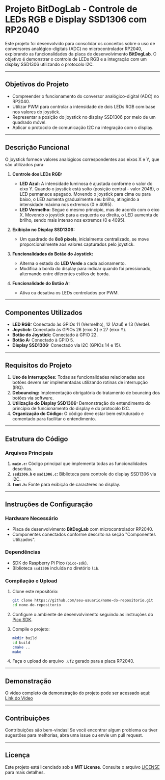 # Projeto BitDogLab - Controle de LEDs RGB e Display SSD1306 com RP2040

Este projeto foi desenvolvido para consolidar os conceitos sobre o uso de conversores analógico-digitais (ADC) no microcontrolador RP2040, explorando as funcionalidades da placa de desenvolvimento **BitDogLab**. O objetivo é demonstrar o controle de LEDs RGB e a integração com um display SSD1306 utilizando o protocolo I2C.

---

## **Objetivos do Projeto**

- Compreender o funcionamento do conversor analógico-digital (ADC) no RP2040.
- Utilizar PWM para controlar a intensidade de dois LEDs RGB com base nos valores do joystick.
- Representar a posição do joystick no display SSD1306 por meio de um quadrado móvel.
- Aplicar o protocolo de comunicação I2C na integração com o display.

---

## **Descrição Funcional**

O joystick fornece valores analógicos correspondentes aos eixos X e Y, que são utilizados para:

1. **Controle dos LEDs RGB:**
   - **LED Azul:** A intensidade luminosa é ajustada conforme o valor do eixo Y. Quando o joystick está solto (posição central - valor 2048), o LED permanece apagado. Movendo o joystick para cima ou para baixo, o LED aumenta gradualmente seu brilho, atingindo a intensidade máxima nos extremos (0 e 4095).
   - **LED Vermelho:** Segue o mesmo princípio, mas de acordo com o eixo X. Movendo o joystick para a esquerda ou direita, o LED aumenta de brilho, sendo mais intenso nos extremos (0 e 4095).

2. **Exibição no Display SSD1306:**
   - Um quadrado de **8x8 pixels**, inicialmente centralizado, se move proporcionalmente aos valores capturados pelo joystick.

3. **Funcionalidades do Botão do Joystick:**
   - Alterna o estado do **LED Verde** a cada acionamento.
   - Modifica a borda do display para indicar quando foi pressionado, alternando entre diferentes estilos de borda.

4. **Funcionalidade do Botão A:**
   - Ativa ou desativa os LEDs controlados por PWM.

---

## **Componentes Utilizados**

- **LED RGB:** Conectado às GPIOs 11 (Vermelho), 12 (Azul) e 13 (Verde).
- **Joystick:** Conectado às GPIOs 26 (eixo X) e 27 (eixo Y).
- **Botão do Joystick:** Conectado à GPIO 22.
- **Botão A:** Conectado à GPIO 5.
- **Display SSD1306:** Conectado via I2C (GPIOs 14 e 15).

---

## **Requisitos do Projeto**

1. **Uso de Interrupções:** Todas as funcionalidades relacionadas aos botões devem ser implementadas utilizando rotinas de interrupção (IRQ).
2. **Debouncing:** Implementação obrigatória do tratamento de bouncing dos botões via software.
3. **Utilização do Display SSD1306:** Demonstração do entendimento do princípio de funcionamento do display e do protocolo I2C.
4. **Organização do Código:** O código deve estar bem estruturado e comentado para facilitar o entendimento.

---

## **Estrutura do Código**

### **Arquivos Principais**

1. **`main.c`:** Código principal que implementa todas as funcionalidades descritas.
2. **`ssd1306.h` e `ssd1306.c`:** Biblioteca para controle do display SSD1306 via I2C.
3. **`font.h`:** Fonte para exibição de caracteres no display.

---

## **Instruções de Configuração**

### **Hardware Necessário**

- Placa de desenvolvimento **BitDogLab** com microcontrolador RP2040.
- Componentes conectados conforme descrito na seção "Componentes Utilizados".

### **Dependências**

- SDK do Raspberry Pi Pico (`pico-sdk`).
- Biblioteca `ssd1306` incluída no diretório `lib`.

### **Compilação e Upload**

1. Clone este repositório:
   ```bash
   git clone https://github.com/seu-usuario/nome-do-repositorio.git
   cd nome-do-repositorio
   ```

2. Configure o ambiente de desenvolvimento seguindo as instruções do [Pico SDK](https://github.com/raspberrypi/pico-sdk).

3. Compile o projeto:
   ```bash
   mkdir build
   cd build
   cmake ..
   make
   ```

4. Faça o upload do arquivo `.uf2` gerado para a placa RP2040.

---

## **Demonstração**

O vídeo completo da demonstração do projeto pode ser acessado aqui:  
[Link do Vídeo](https://www.youtube.com/watch?v=SEULINK)

---

## **Contribuições**

Contribuições são bem-vindas! Se você encontrar algum problema ou tiver sugestões para melhorias, abra uma issue ou envie um pull request.

---

## **Licença**

Este projeto está licenciado sob a **MIT License**. Consulte o arquivo [LICENSE]() para mais detalhes.


